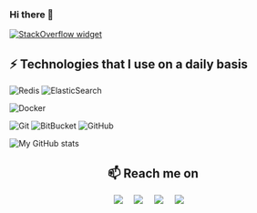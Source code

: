 ### Hi there 👋
[![StackOverflow widget](https://github-readme-stackoverflow.vercel.app/?userID=14392639)](https://stackoverflow.com/users/14392639/vladyslav-lishchyna)

## ⚡ Technologies that I use on a daily basis

![Redis](https://img.shields.io/badge/-Redis-black?style=flat-square&logo=Redis)
![ElasticSearch](https://img.shields.io/badge/-ElasticSearch-005571?style=flat-square&logo=elasticsearch)

![Docker](https://img.shields.io/badge/-Docker-black?style=flat-square&logo=docker)

![Git](https://img.shields.io/badge/-Git-black?style=flat-square&logo=git)
![BitBucket](https://img.shields.io/badge/-BitBucket-darkblue?style=flat-square&logo=bitbucket)
![GitHub](https://img.shields.io/badge/-GitHub-181717?style=flat-square&logo=github)
<!--
**VladyslavLishchyna/VladyslavLishchyna** is a ✨ _special_ ✨ repository because its `README.md` (this file) appears on your GitHub profile.

Here are some ideas to get you started:

- 🔭 I’m currently working on ...
- 🌱 I’m currently learning ...
- 👯 I’m looking to collaborate on ...
- 🤔 I’m looking for help with ...
- 💬 Ask me about ...
- 📫 How to reach me: ...
- 😄 Pronouns: ...
- ⚡ Fun fact: ...
-->

<img alt="My GitHub stats"
src="https://github-readme-stats.vercel.app/api?username=VladyslavLishchyna&show_icons=true&theme=transparent"/>

<h2  align="center">📫 Reach me on</h2>
<p align="center">
 <a target="_blank"href="https://www.linkedin.com/in/vladislav-lischyna/"><img src="https://img.shields.io/badge/LinkedIn-%230077B5.svg?&style=for-the-badge&logo=linkedin&logoColor=white" /></a>&nbsp;&nbsp;&nbsp;&nbsp; 
  <a href="mailto:mailto:duskone39@gmail.com?subject=Hello%,%20From%20Github"><img src="https://img.shields.io/badge/duskone39@gmail.com-%23D14836.svg?&style=for-the-badge&logo=gmail&logoColor=white" /></a>&nbsp;&nbsp;&nbsp;&nbsp;
<a target="_blank"href="https://stackoverflow.com/users/14392639/duskone39/"><img src="https://img.shields.io/badge/-Stack%20Overflow-FE7A16?style=flat-square&logo=Stack-Overflow&logoColor=white" /></a>&nbsp;&nbsp;&nbsp;&nbsp;
  <a target="_blank"href="https://orcid.org/0000-0002-4827-9456/"><img src="https://img.shields.io/badge/-ORCID-A6CE39?style=flat-square&logo=ORCID&logoColor=white" /></a>&nbsp;&nbsp;&nbsp;&nbsp;
</p>
